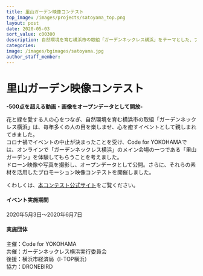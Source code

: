 ```yaml
---
title: 里山ガーデン映像コンテスト
top_image: /images/projects/satoyama_top.png
layout: post
date: 2020-05-03
sort_value: c00300
description: 自然環境を育む横浜市の取組「ガーデンネックレス横浜」をテーマとした、プロモーション映像コンテスト企画
categories:
image: /images/bgimages/satoyama.jpg
author_staff_member:
---
```


# 里山ガーデン映像コンテスト

**-500点を超える動画・画像をオープンデータとして開放-**


花と緑を愛する人の心をつなぎ、自然環境を育む横浜市の取組「ガーデンネックレス横浜」は、毎年多くの人の目を楽しませ、心を癒すイベントとして親しまれてきました。<br />
コロナ禍でイベントの中止が決まったことを受け、Code for YOKOHAMAでは、オンラインで「ガーデンネックレス横浜」のメイン会場の一つである「里山ガーデン」を体験してもらうことを考えました。<br />
ドローン映像や写真を撮影し、オープンデータとして公開。さらに、それらの素材を活用したプロモーション映像コンテストを開催しました。

くわしくは、[本コンテスト公式サイト](/satoyama-garden/)をご覧ください。

#### イベント実施期間

2020年5月3日〜2020年6月7日

#### 実施団体

主催：Code for YOKOHAMA<br />
共催：ガーデンネックレス横浜実行委員会<br />
後援：横浜市経済局（I･TOP横浜）<br />
協力：DRONEBIRD